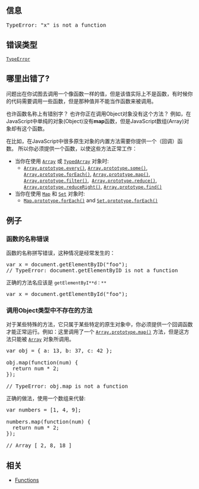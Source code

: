 ## 信息

<pre class="syntaxbox">TypeError: "x" is not a function
</pre>

## 错误类型

[`TypeError`](/zh-CN/docs/Web/JavaScript/Reference/Global_Objects/TypeError "TypeError（类型错误） 对象用来表示值的类型非预期类型时发生的错误。")

## 哪里出错了?

问题出在你试图去调用一个像函数一样的值，但是该值实际上不是函数，有时候你的代码需要调用一些函数，但是那种值并不能当作函数来被调用。

也许函数名称上有错别字？ 也许你正在调用Object对象没有这个方法？ 例如，在JavaScript中单纯的对象(Object)没有**map**函数，但是JavaScript数组(Array)对象却有这个函数。

在比如，在JavaScript中很多原生对象的内置方法需要你提供一个（回调）函数。 所以你必须提供一个函数，以使这些方法正常工作：

*   当你在使用 [`Array`](/zh-CN/docs/Web/JavaScript/Reference/Array "此页面仍未被本地化, 期待您的翻译!") 或 [`TypedArray`](/zh-CN/docs/Web/JavaScript/Reference/Global_Objects/TypedArray "TypedArray 对象描述表示底层的二进制数据缓存区的类数组(array-like)视图. 没有名为 TypedArray 的全局属性，也不存在直接可见的 TypedArray 构造器。而是，有若干不同的全局属性的值是类型数组的特殊构造器（typed array constructors for specific element types），用于特定的元素类型，这些在下文有列出。下文中你会看到用于包含任意类型元素的任意类型化数组的通用属性和通用方法。") 对象时:
    *   [`Array.prototype.every()`](/zh-CN/docs/Web/JavaScript/Reference/Global_Objects/Array/every "every() 方法测试数组的所有元素是否都通过了指定函数的测试。"), [`Array.prototype.some()`](/zh-CN/docs/Web/JavaScript/Reference/Global_Objects/Array/some "some() 方法测试数组中的某些元素是否通过了指定函数的测试。"), [`Array.prototype.forEach()`](/zh-CN/docs/Web/JavaScript/Reference/Global_Objects/Array/forEach "forEach() 方法对数组的每个元素执行一次提供的函数(回调函数)。"), [`Array.prototype.map()`](/zh-CN/docs/Web/JavaScript/Reference/Global_Objects/Array/map "map() 方法返回一个由原数组中的每个元素调用一个指定方法后的返回值组成的新数组。"), [`Array.prototype.filter()`](/zh-CN/docs/Web/JavaScript/Reference/Global_Objects/Array/filter "filter() 方法使用指定的函数测试所有元素，并创建一个包含所有通过测试的元素的新数组。"),  [`Array.prototype.reduce()`](/zh-CN/docs/Web/JavaScript/Reference/Global_Objects/Array/reduce "reduce() 方法接收一个函数作为累加器（accumulator），数组中的每个值（从左到右）开始合并，最终为一个值。"), [`Array.prototype.reduceRight()`](/zh-CN/docs/Web/JavaScript/Reference/Global_Objects/Array/reduceRight "reduceRight() 方法接受一个函数作为累加器（accumulator），让每个值（从右到左，亦即从尾到头）缩减为一个值。（与 reduce() 的执行方向相反）"), [`Array.prototype.find()`](/zh-CN/docs/Web/JavaScript/Reference/Global_Objects/Array/find "如果数组中某个元素满足测试条件，find() 方法就会返回满足条件的第一个元素，如果没有满足条件的元素，则返回 undefined。")
*   当你在使用 [`Map`](/zh-CN/docs/Web/JavaScript/Reference/Map "此页面仍未被本地化, 期待您的翻译!") 和 [`Set`](/zh-CN/docs/Web/JavaScript/Reference/Global_Objects/Set "集合（Set）对象允许你存储任意类型的唯一值（不能重复），无论它是原始值或者是对象引用。") 对象时:
    *   [`Map.prototype.forEach()`](/zh-CN/docs/Web/JavaScript/Reference/Global_Objects/Map/forEach "forEach() 方法将会以插入顺序对 Map 对象中的每一个键值对执行一次参数中提供的回调函数。") and [`Set.prototype.forEach()`](/zh-CN/docs/Web/JavaScript/Reference/Global_Objects/Set/forEach "forEach 方法根据集合中元素的顺序，对每个元素都执行提供的 callback 函数一次。")

## 例子

### 函数的名称错误

函数的名称拼写错误，这种情况是经常发生的：

<pre class="brush: js example-bad">var x = document.getElementByID("foo");
// TypeError: document.getElementByID is not a function
</pre>

正确的方法名应该是 `getElementByI**d：**`

<pre class="brush: js example-good">var x = document.getElementById("foo");
</pre>

### 调用Object类型中不存在的方法

对于某些特殊的方法，它只属于某些特定的原生对象中，你必须提供一个回调函数才能正常运行。例如：这里调用了一个 [`Array.prototype.map()`](/zh-CN/docs/Web/JavaScript/Reference/Global_Objects/Array/map "map() 方法返回一个由原数组中的每个元素调用一个指定方法后的返回值组成的新数组。") 方法，但是这方法只能被 [`Array`](/zh-CN/docs/Web/JavaScript/Reference/Array "此页面仍未被本地化, 期待您的翻译!") 对象所调用。 

<pre class="brush: js example-bad">var obj = { a: 13, b: 37, c: 42 };

obj.map(function(num) {
  return num * 2;
});

// TypeError: obj.map is not a function</pre>

正确的做法，使用一个数组来代替:

<pre class="brush: js example-good">var numbers = [1, 4, 9];

numbers.map(function(num) { 
  return num * 2; 
}); 

// Array [ 2, 8, 18 ]
</pre>

## 相关

*   [Functions](/en-US/docs/Web/JavaScript/Reference/Functions)